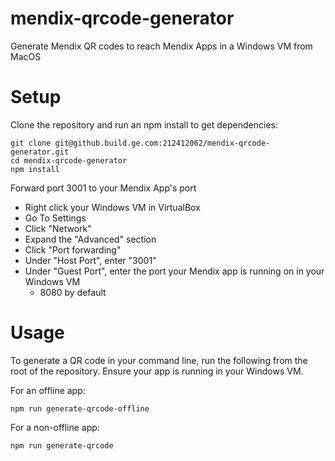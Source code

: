 # mendix-qrcode-generator
Generate Mendix QR codes to reach Mendix Apps in a Windows VM from MacOS

# Setup

Clone the repository and run an npm install to get dependencies:

```
git clone git@github.build.ge.com:212412062/mendix-qrcode-generator.git
cd mendix-qrcode-generator
npm install
```

Forward port 3001 to your Mendix App's port

* Right click your Windows VM in VirtualBox
* Go To Settings
* Click "Network"
* Expand the "Advanced" section
* Click "Port forwarding"
* Under "Host Port", enter "3001"
* Under "Guest Port", enter the port your Mendix app is running on in your Windows VM
  * 8080 by default

# Usage

To generate a QR code in your command line, run the following from the root of the repository.
Ensure your app is running in your Windows VM.

For an offline app:
```
npm run generate-qrcode-offline
```

For a non-offline app:
```
npm run generate-qrcode
```
